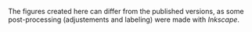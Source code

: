 

The figures created here can differ from the published versions, as some post-processing (adjustements and labeling) were made with *Inkscape*. 
